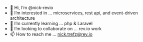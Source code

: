 - 👋 Hi, I’m @nick-revio
- 👀 I’m interested in ... microservices, rest api, and event-driven architecture
- 🌱 I’m currently learning ... php & Laravel
- 💞️ I’m looking to collaborate on ... rev.io work
- 📫 How to reach me ... nick.trefz@rev.io

<!---
nick-revio/nick-revio is a ✨ special ✨ repository because its `README.md` (this file) appears on your GitHub profile.
You can click the Preview link to take a look at your changes.
--->
